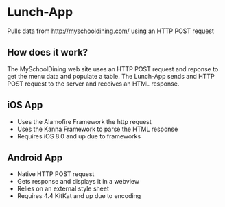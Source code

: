 # Lunch-App
Pulls data from http://myschooldining.com/ using an HTTP POST request

## How does it work?
The MySchoolDining web site uses an HTTP POST request and reponse to get the menu data and populate a table. The Lunch-App sends and HTTP POST request to the server and receives an HTML response.

## iOS App
* Uses the Alamofire Framework the http request
* Uses the Kanna Framework to parse the HTML response
* Requires iOS 8.0 and up due to frameworks

## Android App
* Native HTTP POST request
* Gets response and displays it in a webview
* Relies on an external style sheet
* Requires 4.4 KitKat and up due to encoding